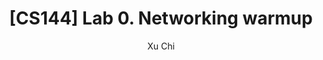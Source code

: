 ---
layout: post
title:  "[CS144] Lab 0. Networking warmup"
author: Xu Chi
toc: true
tags: [Tech, Networking, CS144]
---